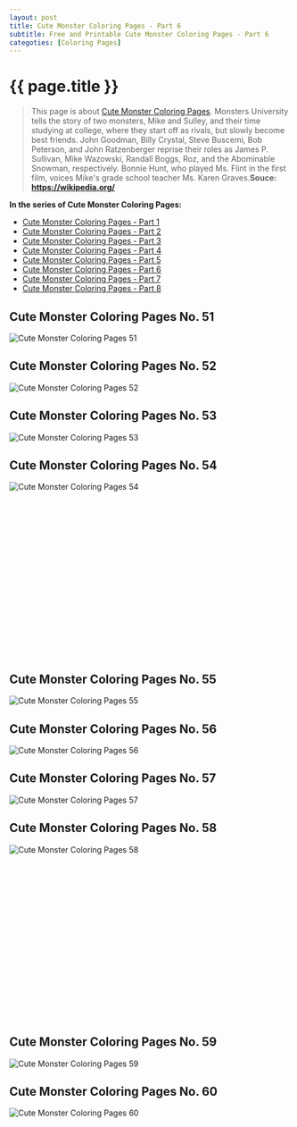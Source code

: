 ```yaml
---
layout: post
title: Cute Monster Coloring Pages - Part 6
subtitle: Free and Printable Cute Monster Coloring Pages - Part 6
categoties: [Coloring Pages]
---
```

{{ page.title }}
================
> This page is about [Cute Monster Coloring Pages](https://hoanghabelle.github.io/). Monsters University tells the story of two monsters, Mike and Sulley, and their time studying at college, where they start off as rivals, but slowly become best friends. John Goodman, Billy Crystal, Steve Buscemi, Bob Peterson, and John Ratzenberger reprise their roles as James P. Sullivan, Mike Wazowski, Randall Boggs, Roz, and the Abominable Snowman, respectively. Bonnie Hunt, who played Ms. Flint in the first film, voices Mike's grade school teacher Ms. Karen Graves.__Souce: https://wikipedia.org/__

**In the series of Cute Monster Coloring Pages:**

* [Cute Monster Coloring Pages - Part 1](https://hoanghabelle.github.io/2017/11/16/Cute-Monster-Coloring-Pages-part-1.html)
* [Cute Monster Coloring Pages - Part 2](https://hoanghabelle.github.io/2017/11/16/Cute-Monster-Coloring-Pages-part-2.html)
* [Cute Monster Coloring Pages - Part 3](https://hoanghabelle.github.io/2017/11/16/Cute-Monster-Coloring-Pages-part-3.html)
* [Cute Monster Coloring Pages - Part 4](https://hoanghabelle.github.io/2017/11/16/Cute-Monster-Coloring-Pages-part-4.html)
* [Cute Monster Coloring Pages - Part 5](https://hoanghabelle.github.io/2017/11/16/Cute-Monster-Coloring-Pages-part-5.html)
* [Cute Monster Coloring Pages - Part 6](https://hoanghabelle.github.io/2017/11/16/Cute-Monster-Coloring-Pages-part-6.html)
* [Cute Monster Coloring Pages - Part 7](https://hoanghabelle.github.io/2017/11/16/Cute-Monster-Coloring-Pages-part-7.html)
* [Cute Monster Coloring Pages - Part 8](https://hoanghabelle.github.io/2017/11/16/Cute-Monster-Coloring-Pages-part-8.html)
## Cute Monster Coloring Pages No. 51
![Cute Monster Coloring Pages 51](https://hoanghabelle.github.io/img2/Cute-Monster-Coloring-Pages%20(51).jpg "Cute Monster Coloring Pages 51")

## Cute Monster Coloring Pages No. 52
![Cute Monster Coloring Pages 52](https://hoanghabelle.github.io/img2/Cute-Monster-Coloring-Pages%20(52).jpg "Cute Monster Coloring Pages 52")

## Cute Monster Coloring Pages No. 53
![Cute Monster Coloring Pages 53](https://hoanghabelle.github.io/img2/Cute-Monster-Coloring-Pages%20(53).jpg "Cute Monster Coloring Pages 53")

## Cute Monster Coloring Pages No. 54
![Cute Monster Coloring Pages 54](https://hoanghabelle.github.io/img2/Cute-Monster-Coloring-Pages%20(54).jpg "Cute Monster Coloring Pages 54")

<script async src="//pagead2.googlesyndication.com/pagead/js/adsbygoogle.js"></script><!-- Texxtonly --><ins class="adsbygoogle" style="display:inline-block;width:336px;height:280px" data-ad-client="ca-pub-6753140515841889" data-ad-slot="3207852233"></ins><script>(adsbygoogle = window.adsbygoogle || []).push({}); </script>

## Cute Monster Coloring Pages No. 55
![Cute Monster Coloring Pages 55](https://hoanghabelle.github.io/img2/Cute-Monster-Coloring-Pages%20(55).jpg "Cute Monster Coloring Pages 55")

## Cute Monster Coloring Pages No. 56
![Cute Monster Coloring Pages 56](https://hoanghabelle.github.io/img2/Cute-Monster-Coloring-Pages%20(56).jpg "Cute Monster Coloring Pages 56")

## Cute Monster Coloring Pages No. 57
![Cute Monster Coloring Pages 57](https://hoanghabelle.github.io/img2/Cute-Monster-Coloring-Pages%20(57).jpg "Cute Monster Coloring Pages 57")

## Cute Monster Coloring Pages No. 58
![Cute Monster Coloring Pages 58](https://hoanghabelle.github.io/img2/Cute-Monster-Coloring-Pages%20(58).jpg "Cute Monster Coloring Pages 58")

<script async src="//pagead2.googlesyndication.com/pagead/js/adsbygoogle.js"></script><!-- Texxtonly --><ins class="adsbygoogle" style="display:inline-block;width:336px;height:280px" data-ad-client="ca-pub-6753140515841889" data-ad-slot="3207852233"></ins><script>(adsbygoogle = window.adsbygoogle || []).push({}); </script>

## Cute Monster Coloring Pages No. 59
![Cute Monster Coloring Pages 59](https://hoanghabelle.github.io/img2/Cute-Monster-Coloring-Pages%20(59).jpg "Cute Monster Coloring Pages 59")

## Cute Monster Coloring Pages No. 60
![Cute Monster Coloring Pages 60](https://hoanghabelle.github.io/img2/Cute-Monster-Coloring-Pages%20(60).jpg "Cute Monster Coloring Pages 60")

